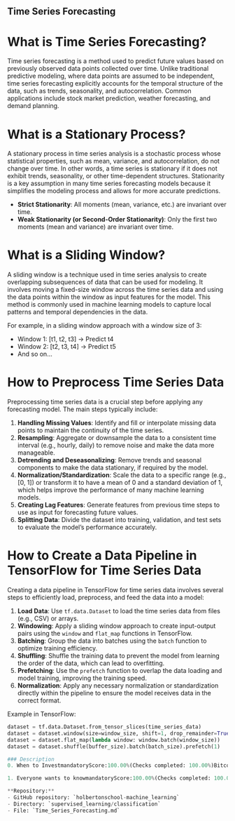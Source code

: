 
## Time Series Forecasting

# What is Time Series Forecasting?
Time series forecasting is a method used to predict future values based on previously observed data points collected over time. Unlike traditional predictive modeling, where data points are assumed to be independent, time series forecasting explicitly accounts for the temporal structure of the data, such as trends, seasonality, and autocorrelation. Common applications include stock market prediction, weather forecasting, and demand planning.

# What is a Stationary Process?
A stationary process in time series analysis is a stochastic process whose statistical properties, such as mean, variance, and autocorrelation, do not change over time. In other words, a time series is stationary if it does not exhibit trends, seasonality, or other time-dependent structures. Stationarity is a key assumption in many time series forecasting models because it simplifies the modeling process and allows for more accurate predictions.

- **Strict Stationarity**: All moments (mean, variance, etc.) are invariant over time.
- **Weak Stationarity (or Second-Order Stationarity)**: Only the first two moments (mean and variance) are invariant over time.

# What is a Sliding Window?
A sliding window is a technique used in time series analysis to create overlapping subsequences of data that can be used for modeling. It involves moving a fixed-size window across the time series data and using the data points within the window as input features for the model. This method is commonly used in machine learning models to capture local patterns and temporal dependencies in the data.

For example, in a sliding window approach with a window size of 3:
- Window 1: [t1, t2, t3] -> Predict t4
- Window 2: [t2, t3, t4] -> Predict t5
- And so on...

# How to Preprocess Time Series Data
Preprocessing time series data is a crucial step before applying any forecasting model. The main steps typically include:

1. **Handling Missing Values**: Identify and fill or interpolate missing data points to maintain the continuity of the time series.
2. **Resampling**: Aggregate or downsample the data to a consistent time interval (e.g., hourly, daily) to remove noise and make the data more manageable.
3. **Detrending and Deseasonalizing**: Remove trends and seasonal components to make the data stationary, if required by the model.
4. **Normalization/Standardization**: Scale the data to a specific range (e.g., [0, 1]) or transform it to have a mean of 0 and a standard deviation of 1, which helps improve the performance of many machine learning models.
5. **Creating Lag Features**: Generate features from previous time steps to use as input for forecasting future values.
6. **Splitting Data**: Divide the dataset into training, validation, and test sets to evaluate the model’s performance accurately.

# How to Create a Data Pipeline in TensorFlow for Time Series Data
Creating a data pipeline in TensorFlow for time series data involves several steps to efficiently load, preprocess, and feed the data into a model:

1. **Load Data**: Use `tf.data.Dataset` to load the time series data from files (e.g., CSV) or arrays.
2. **Windowing**: Apply a sliding window approach to create input-output pairs using the `window` and `flat_map` functions in TensorFlow.
3. **Batching**: Group the data into batches using the `batch` function to optimize training efficiency.
4. **Shuffling**: Shuffle the training data to prevent the model from learning the order of the data, which can lead to overfitting.
5. **Prefetching**: Use the `prefetch` function to overlap the data loading and model training, improving the training speed.
6. **Normalization**: Apply any necessary normalization or standardization directly within the pipeline to ensure the model receives data in the correct format.

Example in TensorFlow:

```python
dataset = tf.data.Dataset.from_tensor_slices(time_series_data)
dataset = dataset.window(size=window_size, shift=1, drop_remainder=True)
dataset = dataset.flat_map(lambda window: window.batch(window_size))
dataset = dataset.shuffle(buffer_size).batch(batch_size).prefetch(1)

### Description
0. When to InvestmandatoryScore:100.00%(Checks completed: 100.00%)Bitcoin (BTC) became a trending topic after itspricepeaked in 2018. Many have sought to predict its value in order to accrue wealth. Let’s attempt to use our knowledge of RNNs to attempt just that.Given thecoinbaseandbitstampdatasets, write a script,forecast_btc.py, that creates, trains, and validates a keras model for the forecasting of BTC:Your model should use the past 24 hours of BTC data to predict the value of BTC at the close of the following hour (approximately how long the average transaction takes):The datasets are formatted such that every row represents a 60 second time window containing:The start time of the time window in Unix timeThe open price in USD at the start of the time windowThe high price in USD within the time windowThe low price in USD within the time windowThe close price in USD at end of the time windowThe amount of BTC transacted in the time windowThe amount of Currency (USD) transacted in the time windowThevolume-weighted average pricein USD for the time windowYour model should use an RNN architecture of your choosingYour model should use mean-squared error (MSE) as its cost functionYou should use atf.data.Datasetto feed data to your modelBecause the dataset israw, you will need to create a script,preprocess_data.pyto preprocess this data. Here are some things to consider:Are all of the data points useful?Are all of the data features useful?Should you rescale the data?Is the current time window relevant?How should you save this preprocessed data?Repo:GitHub repository:holbertonschool-machine_learningDirectory:supervised_learning/time_seriesFile:README.md, forecast_btc.py, preprocess_data.pyHelp×Students who are done with "0. When to Invest"3/3pts

1. Everyone wants to knowmandatoryScore:100.00%(Checks completed: 100.00%)Everyone wants to know how to make money with BTC! Write a blog post explaining your process in completing the task above:An introduction to Time Series ForecastingAn explanation of your preprocessing method and why you chose itAn explanation of how you set up yourtf.data.Datasetfor your model inputsAn explanation of the model architecture that you usedA results section containing the model performance and corresponding graphsA conclusion of your experience, your thoughts on forecasting BTC, and a link to your github with the relevant codeYour posts should have examples and at least one picture, at the top. Publish your blog post on Medium or LinkedIn, and share it at least on LinkedIn.When done, please add all URLs below (blog post, shared link, etc.)Please, remember that these blogsmust be written in Englishto further your technical ability in a variety of settings.Add URLs here:Savehttps://www.linkedin.com/pulse/predicting-bitcoin-prices-introduction-time-series-jes%25C3%25BAs-m%25C3%25A9ndez--gvuve/RemoveHelp×Students who are done with "1. Everyone wants to know"17/17pts

**Repository:**
- GitHub repository: `holbertonschool-machine_learning`
- Directory: `supervised_learning/classification`
- File: `Time_Series_Forecasting.md`
